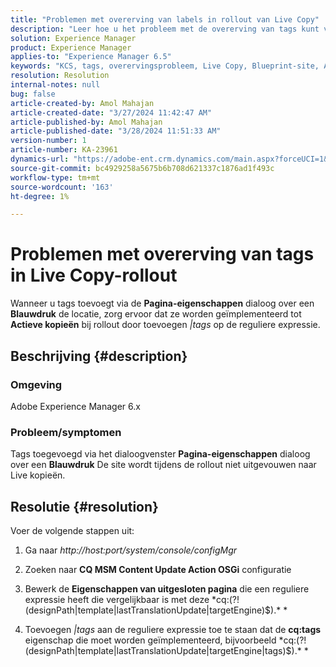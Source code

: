 ```yaml
---
title: "Problemen met overerving van labels in rollout van Live Copy"
description: "Leer hoe u het probleem met de overerving van tags kunt verhelpen bij de rollout van Live Copy in Adobe Experience Manager."
solution: Experience Manager
product: Experience Manager
applies-to: "Experience Manager 6.5"
keywords: "KCS, tags, overervingsprobleem, Live Copy, Blueprint-site, Adobe Experience Manager 6.x, AEM"
resolution: Resolution
internal-notes: null
bug: false
article-created-by: Amol Mahajan
article-created-date: "3/27/2024 11:42:47 AM"
article-published-by: Amol Mahajan
article-published-date: "3/28/2024 11:51:33 AM"
version-number: 1
article-number: KA-23961
dynamics-url: "https://adobe-ent.crm.dynamics.com/main.aspx?forceUCI=1&pagetype=entityrecord&etn=knowledgearticle&id=9826fc20-2fec-ee11-a204-6045bd0063aa"
source-git-commit: bc4929258a5675b6b708d621337c1876ad1f493c
workflow-type: tm+mt
source-wordcount: '163'
ht-degree: 1%

---
```


# Problemen met overerving van tags in Live Copy-rollout


Wanneer u tags toevoegt via de <b>Pagina-eigenschappen</b> dialoog over een <b>Blauwdruk</b> de locatie, zorg ervoor dat ze worden geïmplementeerd tot <b>Actieve kopieën</b> bij rollout door toevoegen *|tags* op de reguliere expressie.

## Beschrijving {#description}


### <b>Omgeving</b>

Adobe Experience Manager 6.x



### <b>Probleem/symptomen</b>

Tags toegevoegd via het dialoogvenster <b>Pagina-eigenschappen</b> dialoog over een <b>Blauwdruk</b> De site wordt tijdens de rollout niet uitgevouwen naar Live kopieën.


## Resolutie {#resolution}


Voer de volgende stappen uit:

1. Ga naar *http://host:port/system/console/configMgr*


2. Zoeken naar <b>CQ MSM Content Update Action OSGi</b> configuratie


3. Bewerk de <b>Eigenschappen van uitgesloten pagina</b> die een reguliere expressie heeft die vergelijkbaar is met deze *cq:(?!(designPath|template|lastTranslationUpdate|targetEngine)$).\* *


4. Toevoegen *|tags* aan de reguliere expressie toe te staan dat de <b>cq:tags</b> eigenschap die moet worden geïmplementeerd, bijvoorbeeld *cq:(?!(designPath|template|lastTranslationUpdate|targetEngine|tags)$).\* *

